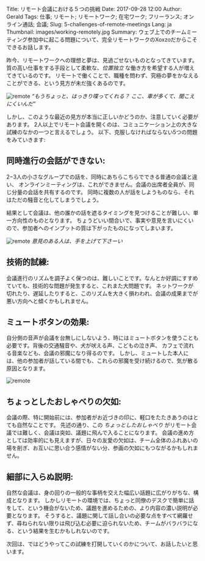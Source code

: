 Title: リモート会議における５つの挑戦
Date: 2017-09-28 12:00
Author: Gerald
Tags: 仕事; リモート; リモートワーク; 在宅ワーク; フリーランス; オンライン通話; 会議;
Slug: 5-challenges-of-remote-meetings
Lang: ja
Thumbnail: images/working-remotely.jpg
Summary: ウェブ上でのチームミーティング参加中に起こる問題について、完全リモートワークのXoxzoだからこそできるお話します。
 
昨今、リモートワークへの理想と夢は、見過ごせないものとなってきています。
質の高い仕事をする手段として柔軟な、_位置独立_ な働き方を希望する人が増えてきているのです。
リモートで働くことで、職種を問わず、究極の夢をかなえることができる、という見方が未だ強くあるのです。

![remote](/images/working-remotely.jpg)
_“もうちょっと、はっきり喋ってくれる？ ここ、車が多くて、聞こえにくいんだ”_

しかし、このような最近の見方が本当に正しいかどうのか、注意していく必要があります。
2人以上でリモート会議を開くのは、コミュニケーション上の大きな試練のなかの一つと言えるでしょう。
以下、克服しなければならない5つの問題をみていきます:
 
## 同時進行の会話ができない:

2−3人の小さなグループでの話を、同時にあちらこちらでできる普通の会議と違い、
オンラインミーティングは、これができません。会議の出席者全員が、同じ分量の会話を共有するのです。
同時に複数の人が話をしようものなら、それはただの騒音と化してしまうでしょう。

結果として会議は、他の誰かの話を遮るタイミングを見つけることが難しい、単一方向性のものとなります。
ちょうどいい間合いで、事実や意見を言いにくいので、参加者へのインプットの質は下がったものになってしまいます。
 
![remote](/images/family-1-1024x566.png) 
_意見のある人は、手を上げて下さーい_

## 技術的試練:

会議進行のリズムを調子よく保つのは、難しいことです。なんとか好調にすすめていても、技術的な問題が発生すると、これまた大問題です。
ネットワークが切れたり、遅延したりすると、このリズムを大きく損わわれ、会議の成果までが悪い方向へと傾くかもしれません。

## ミュートボタンの効果:

自分側の音声が会議を台無しにしないよう、時にはミュートボタンを使うことも必要です。背後の交通騒音や、犬が吠える声、こどもの泣き声、
カフェで流れる音楽なども、会議の邪魔になり得るのです。
しかし、ミュートした本人には、他の参加者が話している間でも、これらの邪魔を受け続けるので、気が散る原因となります。

![remote](/images/work_from_home_jedi_council.jpg)
 
## ちょっとしたおしゃべりの欠如:

会議の際、特に開始前には、参加者がお近づきの印に、軽口をたたきあうのはとても自然なことです。
先述の通り、この _ちょっとしたおしゃべり_ がリモート会議では難しく、会議は突如、議題に飛んで入ることになります。
会議の進め方としては効率的にも見えますが、日々の友愛の欠如は、チーム全体のふれあいの場を削ぎ、お互いに思い合う感情がない分、参画の欠如にもつながるかもしれません。

## 細部に入らぬ説明:

自然な会議は、身の回りの一般的な事柄を交えた幅広い話題に広がりがちな、構成となります。
しかしリモートの環境では、ちょっと同僚のデスクで簡単に話をして、という機会がないため、議題を進めるための、より内容の濃い説明が必要となります。
そうすると、議題に関して話し合いの必要な点をすべて網羅せず、尋ねられない限りは飛び込む必要に迫られないため、チームがバラバラになる、という結果を生むかもしれないのです。 

次回は、ではどうやってこの試練を打開していくのかについて、お話したいと思います。
